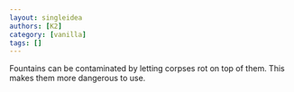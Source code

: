 ```yaml
---
layout: singleidea
authors: [K2]
category: [vanilla]
tags: []
---
```

Fountains can be contaminated by letting corpses rot on top of them. This makes them more dangerous to use.
